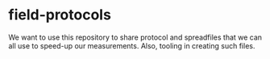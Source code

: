 # field-protocols

We want to use this repository to share protocol and spreadfiles that we can all use to speed-up our measurements. Also, tooling in creating such files. 
